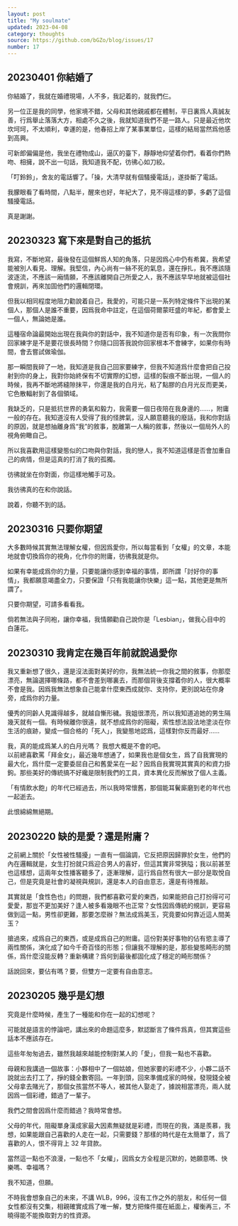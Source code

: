 ```yaml
---
layout: post
title: "My soulmate"
updated: 2023-04-08
category: thoughts
source: https://github.com/bGZo/blog/issues/17
number: 17
---
```


<!--title: "我的戀人"-->

## 20230401 你結婚了

你結婚了，我就在婚禮現場，人不多，我記着的，就我們仨。

另一位正是我的同學，他家境不錯，父母和其他親戚都在體制，平日裏爲人真誠友善，行爲舉止落落大方，相處不久之後，我就知道我們不是一路人。只是最近他坎坎坷坷，不太順利，幸運的是，他春招上岸了某事業單位，這樣的結局當然爲他感到高興。

可新郎偏偏是他，我坐在禮物成山，逼仄的臺下，靜靜地仰望着你們，看着你們熱吻、相擁，說不出一句話，我知道我不配，彷彿心如刀絞。

「叮鈴鈴」，舍友的電話響了。「操，大清早就有個騷擾電話」，遂掛斷了電話。

我朦眼看了看時間，八點半，醒來也好，年紀大了，見不得這樣的夢，多虧了這個騷擾電話。

真是謝謝。

## 20230323 寫下來是對自己的抵抗

我寫，不斷地寫，最後發在這個鮮爲人知的角落，只是因爲心中仍有希冀，我希望能被別人看見、理解。我堅信，內心尚有一絲不死的氣息，還在掙扎，我不應該隨波逐流，不應該一廂情願，不應該離開自己所愛之人，我不應該早早地就被這個社會規訓，再來加固他們的邏輯閉環。

但我以相同程度地阻力勸說着自己，我愛的，可能只是一系列特定條件下出現的某個人，那個人是誰不重要，因爲我命中註定，在這個荷爾蒙旺盛的年紀，都會愛上一個人，無論她是誰。

這種宿命論最開始出現在我與你的對話中，我不知道你是否有印象，有一次我問你回家練字是不是要花很長時間？你隨口回答我說你回家根本不會練字，如果你有時間，會去嘗試做瑜伽。

那一瞬間我碎了一地，我知道是我自己回家要練字，但我不知道爲什麼會把自己投射到你的身上，我對你始終保有不切實際的幻想，這樣的裂痕不斷出現，一個人的時候，我再不斷地將縫隙抹平，你還是我的白月光，粘了點膠的白月光反而更美，它色散輻射到了各個領域。

我缺乏的，只是抵抗世界的勇氣和毅力，我需要一個日夜陪在我身邊的……，附庸一般的存在。我知道沒有人受得了我的怪脾氣，沒人願意聽我的廢話，我和你對話的原因，就是想抽離身爲“我”的敘事，脫離第一人稱的敘事，然後以一個局外人的視角俯瞰自己。

所以我喜歡用這樣變態似的口吻與你對話，我的戀人，我不知道這樣是否會加重自己的病情，但是這真的打消了我的孤獨。

彷彿就坐在你對面，你這樣地觸手可及。

我彷彿真的在和你說話。

說着，你聽不到的話。


## 20230316 只要你期望

大多數時候其實無法理解女權，但因爲愛你，所以每當看到「女權」的文章，本能地就會切換爲你的視角，化作你的附庸，彷彿我就是你。

如果有幸能成爲你的力量，只要能讓你感到幸福的事情，即所謂「討好你的事情」，我都願意竭盡全力，只要保證「只有我能讓你快樂」這一點，其他更是無所謂了。

只要你期望，可請多看看我。

倘若無法與子同袍，讓你幸福，我情願勸自己說你是「Lesbian」，做我心目中的白蓮花。

## 20230310 我肯定在幾百年前就說過愛你
我又重新想了很久，還是沒法面對美好的你，我無法統一你我之間的敘事，你那麼漂亮，無論選擇哪條路，都不會差到哪裏去，而那個背後支撐着你的人，很大概率不會是我。因爲我無法想象自己能拿什麼東西成就你、支持你，更別說站在你身旁，成爲你的力量。

優秀的同齡人見識得越多，就越自慚形穢。我姐很漂亮，所以我知道追她的男生隔幾天就有一個。有時候離你很遠，就不想成爲你的阻礙，索性想法設法地塗淡在你生活的痕跡，變成一個合格的「死人」，我變態地認爲，這樣對你反而最好……

我，真的能成爲某人的白月光嗎？
  我想大概是不會的吧。  
以前總喜歡罵「拜金女」，最近幾年想通了，如果我也是個女生，爲了自我實現的最大化，爲什麼一定要委屈自己和舊愛呆在一起？因爲自我實現其實真的和資力掛鉤。那些美好的傳統搞不好纔是限制我們的工具，資本異化反而解放了個人主義。

「有情飲水飽」的年代已經過去，所以我時常懷舊，那個能耳鬢廝磨到老的年代也一起逝去。

此恨綿綿無絕期。


## 20230220 缺的是愛？還是附庸？ 

之前網上關於「女性被性騷擾」一直有一個論調，它反把原因歸罪於女生，他們的內在邏輯就是，女生打扮就只爲迎合男人的喜好，但這其實非常狹隘；我以前甚至也這樣想，這兩年女性播客聽多了，逐漸理解，這行爲自然有很大一部分是取悅自己，但是究竟是社會的凝視與規訓，還是本人的自由意志，還是有待推敲。

其實就是「食性色也」的問題，我們都喜歡可愛的東西，如果能把自己打扮得可可愛愛，那豈不更加美好？逢人被多看幾眼不也正常？女性因爲傳統的規訓，更容易做到這一點，男性卻更難，那要怎麼辦？無法成爲美玉，究竟要如何靠近這人間美玉？

搶過來，成爲自己的東西，或是成爲自己的附庸。這份對美好事物的佔有慾主導了兩性關係，演化成了如今千奇百怪的形態；但讓我不理解的是，那些變態畸形的關係，爲什麼沒能反轉？重新構建？爲何到最後都固化成了穩定的畸形關係？

話說回來，要佔有嗎？要，但雙方一定要有自由意志。

## 20230205 幾乎是幻想

究竟是什麼時候，產生了一種能和你在一起的幻想呢？

可能就是語言的悖論吧，講出來的命題這麼多，默認斷言了條件爲真，但其實這些話本不應該存在。

這些年匆匆過去，雖然我越來越能控制對某人的「愛」，但我一點也不喜歡。

母親和我講過一個故事：小夥相中了一個姑娘，但她家要的彩禮不少，小夥二話不說就出去打工了，掙的錢全數寄回。一年到頭，回來準備成家的時候，發現錢全被父母拿去賭光了，那個女孩當然不等人，被其他人娶走了，據說相當漂亮，兩人就因爲一個彩禮，錯過了一輩子。

我們之間會因爲什麼而錯過？我時常會想。

父母的年代，阻礙單身漢成家最大因素無疑就是彩禮，而現在的我，滿是羨慕，我想，如果能跟自己喜歡的人走在一起，只需要錢？那樣的時代是在太簡單了，爲了喜歡的人，恨不得背上 32 年貸款。

當然這一點也不浪漫，一點也不「女權」，因爲女方全程是沉默的，她願意嗎、快樂嗎、幸福嗎？

我不知道，但願。

不時我會想象自己的未來，不講 WLB，996，沒有工作之外的朋友，和任何一個女性都沒有交集，相親確實成爲了唯一解，雙方把條件擺在紙面上，權衡再三，不曉得能不能換取對方的性資源。